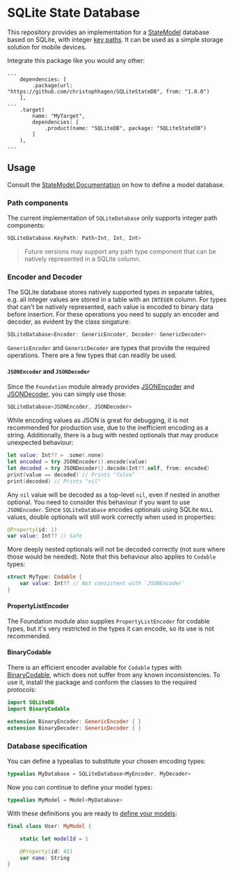 # SQLite State Database

This repository provides an implementation for a [StateModel](https://github.com/christophhagen/StateModel) database based on SQLite, with integer [key paths](https://github.com/christophhagen/StateModel#database-definition).
It can be used as a simple storage solution for mobile devices.

Integrate this package like you would any other:

```
...
    dependencies: [
        .package(url: "https://github.com/christophhagen/SQLiteStateDB", from: "1.0.0")
    ],
...
    .target(
        name: "MyTarget",
        dependencies: [
            .product(name: "SQLiteDB", package: "SQLiteStateDB")
        ]
    ),
...
```

## Usage

Consult the [StateModel Documentation](https://github.com/christophhagen/StateModel#database-definition) on how to define a model database.

### Path components

The current implementation of `SQLiteDatabase` only supports integer path components:
```swift
SQLiteDatabase.KeyPath: Path<Int, Int, Int>
```

> Future versions may support any path type component that can be natively represented in a SQLite column.

### Encoder and Decoder

The SQLite database stores natively supported types in separate tables, e.g. all integer values are stored in a table with an `INTEGER` column.
For types that can't be natively represented, each value is encoded to binary data before insertion.
For these operations you need to supply an encoder and decoder, as evident by the class singature:
```swift
SQLiteDatabase<Encoder: GenericEncoder, Decoder: GenericDecoder>
```

`GenericEncoder` and `GenericDecoder` are types that provide the required operations.
There are a few types that can readily be used.

#### `JSONEncoder` and `JSONDecoder`

Since the `Foundation` module already provides [JSONEncoder](https://developer.apple.com/documentation/foundation/jsonencoder) and [JSONDecoder](https://developer.apple.com/documentation/foundation/jsondecoder), you can simply use those:

```swift
SQLiteDatabase<JSONEncoder, JSONDecoder>
```

While encoding values as JSON is great for debugging, it is not recommended for production use, due to the inefficient encoding as a string.
Additionally, there is a bug with nested optionals that may produce unexpected behaviour:

```swift
let value: Int?? = .some(.none)
let encoded = try JSONEncoder().encode(value)
let decoded = try JSONDecoder().decode(Int??.self, from: encoded)
print(value == decoded) // Prints "false"
print(decoded) // Prints "nil"
```

Any `nil` value will be decoded as a top-level `nil`, even if nested in another optional.
You need to consider this behaviour if you want to use `JSONEncoder`.
Since `SQLiteDatabase` encodes optionals using SQLite `NULL` values, double optionals will still work correctly when used in properties:

```swift
@Property(id: 1)
var value: Int?? // Safe
```

More deeply nested optionals will not be decoded correctly (not sure where those would be needed).
Note that this behaviour also applies to `Codable` types:

```swift
struct MyType: Codable {
    var value: Int?? // Not consistent with `JSONEncoder`
}
```

#### PropertyListEncoder

The Foundation module also supplies `PropertyListEncoder` for codable types, but it's very restricted in the types it can encode, so its use is not recommended.

#### BinaryCodable

There is an efficient encoder available for `Codable` types with [BinaryCodable](https://github.com/christophhagen/BinaryCodable/tree/master), which does not suffer from any known inconsistencies.
To use it, install the package and conform the classes to the required protocols:

```swift
import SQLiteDB
import BinaryCodable

extension BinaryEncoder: GenericEncoder { }
extension BinaryDecoder: GenericDecoder { }
```

### Database specification

You can define a typealias to substitute your chosen encoding types:
```swift
typealias MyDatabase = SQLiteDatabase<MyEncoder, MyDecoder>
```

Now you can continue to define your model types:

```swift
typealias MyModel = Model<MyDatabase>
```

With these definitions you are ready to [define your models](https://github.com/christophhagen/StateModel#model-definition):

```swift
final class User: MyModel {

    static let modelId = 1

    @Property(id: 42)
    var name: String
}
```
